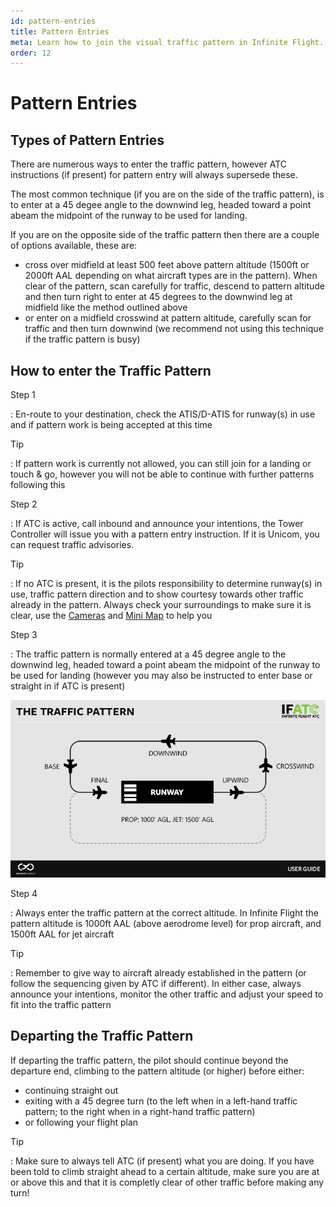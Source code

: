 ```yaml
---
id: pattern-entries
title: Pattern Entries
meta: Learn how to join the visual traffic pattern in Infinite Flight.
order: 12
---
```


# Pattern Entries



## Types of Pattern Entries

There are numerous ways to enter the traffic pattern, however ATC instructions (if present) for pattern entry will always supersede these.



The most common technique (if you are on the side of the traffic pattern), is to enter at a 45 degee angle to the downwind leg, headed toward a point abeam the midpoint of the runway to be used for landing.



If you are on the opposite side of the traffic pattern then there are a couple of options available, these are:



- cross over midfield at least 500 feet above pattern altitude (1500ft or 2000ft AAL depending on what aircraft types are in the pattern). When clear of the pattern, scan carefully for traffic, descend to pattern altitude and then turn right to enter at 45 degrees to the downwind leg at midfield like the method outlined above
- or enter on a midfield crosswind at pattern altitude, carefully scan for traffic and then turn downwind (we recommend not using this technique if the traffic pattern is busy)



## How to enter the Traffic Pattern



Step 1

: En-route to your destination, check the ATIS/D-ATIS for runway(s) in use and if pattern work is being accepted at this time



Tip

: If pattern work is currently not allowed, you can still join for a landing or touch & go, however you will not be able to continue with further patterns following this



Step 2

: If ATC is active, call inbound and announce your intentions, the Tower Controller will issue you with a pattern entry instruction. If it is Unicom, you can request traffic advisories. 



Tip

: If no ATC is present, it is the pilots responsibility to determine runway(s) in use, traffic pattern direction and to show courtesy towards other traffic already in the pattern. Always check your surroundings to make sure it is clear, use the [Cameras](/guide/getting-started/pilot-user-interface/cameras#camera) and [Mini Map](/guide/getting-started/pilot-user-interface/flight-planning#mini-map) to help you



Step 3

: The traffic pattern is normally entered at a 45 degree angle to the downwind leg, headed toward a point abeam the midpoint of the runway to be used for landing (however you may also be instructed to enter base or straight in if ATC is present)



![The Traffic Pattern](_images/manual/graphics/atc-traffic-pattern.jpg)



Step 4

: Always enter the traffic pattern at the correct altitude. In Infinite Flight the pattern altitude is 1000ft AAL (above aerodrome level) for prop aircraft, and 1500ft AAL for jet aircraft



Tip

: Remember to give way to aircraft already established in the pattern (or follow the sequencing given by ATC if different). In either case, always announce your intentions, monitor the other traffic and adjust your speed to fit into the traffic pattern



## Departing the Traffic Pattern

If departing the traffic pattern, the pilot should continue beyond the departure end, climbing to the pattern altitude (or higher) before either:



- continuing straight out
- exiting with a 45 degree turn (to the left when in a left-hand traffic pattern; to the right when in a right-hand traffic pattern)
- or following your flight plan



Tip

: Make sure to always tell ATC (if present) what you are doing. If you have been told to climb straight ahead to a certain altitude, make sure you are at or above this and that it is completly clear of other traffic before making any turn!



